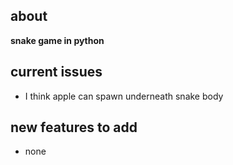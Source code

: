 ## about<br>

**snake game in python**<br>

## current issues

- I think apple can spawn underneath snake body

## new features to add

- none
